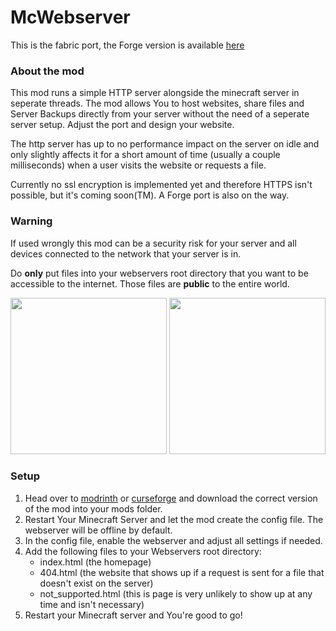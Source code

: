 # McWebserver
This is the fabric port, the Forge version is available [here](https://github.com/J-onasJones/McWebserver-forge)

### About the mod
This mod runs a simple HTTP server alongside the minecraft server in seperate threads.
The mod allows You to host websites, share files and Server Backups directly from your server without the need of a seperate server setup. Adjust the port and design your website.

The http server has up to no performance impact on the server on idle and only slightly affects it for a short amount of time (usually a couple milliseconds) when a user visits the website or requests a file.

Currently no ssl encryption is implemented yet and therefore HTTPS isn't possible, but it's coming soon(TM).
A Forge port is also on the way.

### Warning
If used wrongly this mod can be a security risk for your server and all devices connected to the network that your server is in.

Do **only** put files into your webservers root directory that you want to be accessible to the internet. Those files are **public** to the entire world.

<img src="https://jonasjones.me/uploads/mod-badges/fabric-api.png" width="250px">
<img src="https://jonasjones.me/uploads/mod-badges/available-modrinth.png" width="250px">

### Setup

1. Head over to [modrinth](https://modrinth.com/mod/mcwebserver) or [curseforge](https://www.curseforge.com/minecraft/mc-mods/mcwebserver) and download the correct version of the mod into your mods folder.
2. Restart Your Minecraft Server and let the mod create the config file. The webserver will be offline by default.
3. In the config file, enable the webserver and adjust all settings if needed.
4. Add the following files to your Webservers root directory:
    - index.html (the homepage)
    - 404.html (the website that shows up if a request is sent for a file that doesn't exist on the server)
    - not_supported.html (this is page is very unlikely to show up at any time and isn't necessary)
5. Restart your Minecraft server and You're good to go!
